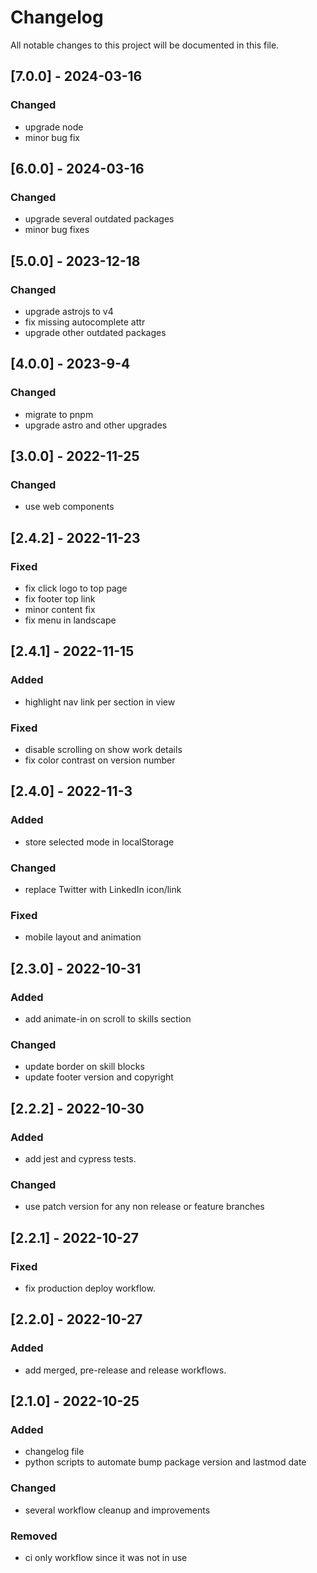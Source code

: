 # Changelog

All notable changes to this project will be documented in this file.

## [7.0.0] - 2024-03-16

### Changed

- upgrade node
- minor bug fix

## [6.0.0] - 2024-03-16

### Changed

- upgrade several outdated packages
- minor bug fixes

## [5.0.0] - 2023-12-18

### Changed

- upgrade astrojs to v4
- fix missing autocomplete attr
- upgrade other outdated packages

## [4.0.0] - 2023-9-4

### Changed

- migrate to pnpm
- upgrade astro and other upgrades

## [3.0.0] - 2022-11-25

### Changed

- use web components

## [2.4.2] - 2022-11-23

### Fixed

- fix click logo to top page
- fix footer top link
- minor content fix
- fix menu in landscape

## [2.4.1] - 2022-11-15

### Added

- highlight nav link per section in view

### Fixed

- disable scrolling on show work details
- fix color contrast on version number

## [2.4.0] - 2022-11-3

### Added

- store selected mode in localStorage

### Changed

- replace Twitter with LinkedIn icon/link

### Fixed

- mobile layout and animation

## [2.3.0] - 2022-10-31

### Added

- add animate-in on scroll to skills section

### Changed

- update border on skill blocks
- update footer version and copyright

## [2.2.2] - 2022-10-30

### Added

- add jest and cypress tests.

### Changed

- use patch version for any non release or feature branches

## [2.2.1] - 2022-10-27

### Fixed

- fix production deploy workflow.

## [2.2.0] - 2022-10-27

### Added

- add merged, pre-release and release workflows.

## [2.1.0] - 2022-10-25

### Added

- changelog file
- python scripts to automate bump package version and lastmod date

### Changed

- several workflow cleanup and improvements

### Removed

- ci only workflow since it was not in use
